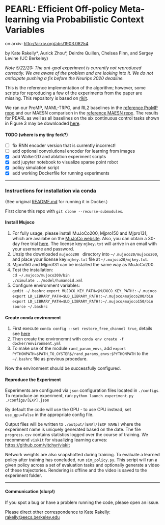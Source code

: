 # PEARL: Efficient Off-policy Meta-learning via Probabilistic Context Variables

on arxiv: http://arxiv.org/abs/1903.08254

by Kate Rakelly*, Aurick Zhou*, Deirdre Quillen, Chelsea Finn, and Sergey Levine (UC Berkeley)

*Note 5/22/20: The ant-goal experiment is currently not reproduced correctly. We are aware of the problem and are looking into it. We do not anticipate pushing a fix before the Neurips 2020 deadline.*

This is the reference implementation of the algorithm; however, some scripts for reproducing a few of the experiments from the paper are missing.
This repository is based on [rlkit](https://github.com/vitchyr/rlkit).

We ran our ProMP, MAML-TRPO, and RL2 baselines in the [reference ProMP repo](https://github.com/jonasrothfuss/ProMP) and our MAESN comparison in the [reference MAESN repo](https://github.com/RussellM2020/maesn_suite).
The results for PEARL as well as all baselines on the six continuous control tasks shown in Figure 3 may be downloaded [here](https://www.dropbox.com/s/3uorwtrqzury6wt/results_cont_control.zip?dl=0).

#### TODO (where is my tiny fork?)
- [ ] fix RNN encoder version that is currently incorrect!
- [ ] add optional convolutional encoder for learning from images
- [x] add Walker2D and ablation experiment scripts
- [x] add jupyter notebook to visualize sparse point robot
- [x] policy simulation script
- [x] add working Dockerfile for running experiments

--------------------------------------

### Instructions for installation via conda

(See original [README.md](https://github.com/katerakelly/oyster) for running it in Docker.)

First clone this repo with `git clone --recurse-submodules`.

#### Install Mujoco

1. For fully usage, please install MuJoCo200, Mjpro150 and Mjpro131, which are availabe on the [MuJoCo website](https://www.roboti.us/index.html). Also, you can obtain a 30-day free trial [here](https://www.roboti.us/license.html). The license key `mjkey.txt` will arrive in an email with your username and password.
2. Unzip the downloaded `mujoco200 ` directory into `~/.mujoco20/mujoco200`, and place your license key `mjkey.txt` file at `~/.mujoco20/mjkey.txt`.
3. Mjpro150 and Mjpro131 can be installed the same way as MuJoCo200.
4. Test the installation:  
  `cd ~/.mujoco/mujoco200/bin`  
  `./simulate ../model/humanoid.xml`
6. Configure environment variables:  
  `gedit ~/.bashrc`
  `export MUJOCO_KEY_PATH=$MUJOCO_KEY_PATH!:~/.mujoco`
  `export LD_LIBRARY_PATH=$LD_LIBRARY_PATH!:~/.mujoco/mujoco200/bin`  
  `export LD_LIBRARY_PATH=$LD_LIBRARY_PATH!:~/.mujoco/mujoco150/bin`  
  `source ~/.bashrc`  

#### Create conda environment

1. First execute `conda config --set restore_free_channel true`, details see [here](https://github.com/katerakelly/oyster/issues/16)
2. Then create the environemnt with `conda env create -f docker/environment.yml`
3. To make use of the module `rand_param_envs`, add `export PYTHONPATH=$PATH_TO_OYSTER$/rand_params_envs:$PYTHONPATH` to the `~/.bashrc` file as previous procedure.

Now the environment should be successfully configured.

#### Reproduce the Experiment
Experiments are configured via `json` configuration files located in `./configs`. To reproduce an experiment, run:
`python launch_experiment.py ./configs/[EXP].json`

By default the code will use the GPU - to use CPU instead, set `use_gpu=False` in the appropriate config file.

Output files will be written to `./output/[ENV]/[EXP NAME]` where the experiment name is uniquely generated based on the date.
The file `progress.csv` contains statistics logged over the course of training.
We recommend `viskit` for visualizing learning curves: https://github.com/vitchyr/viskit

Network weights are also snapshotted during training.
To evaluate a learned policy after training has concluded, run `sim_policy.py`.
This script will run a given policy across a set of evaluation tasks and optionally generate a video of these trajectories.
Rendering is offline and the video is saved to the experiment folder.

--------------------------------------
#### Communication (slurp!)

If you spot a bug or have a problem running the code, please open an issue.

Please direct other correspondence to Kate Rakelly: rakelly@eecs.berkeley.edu
